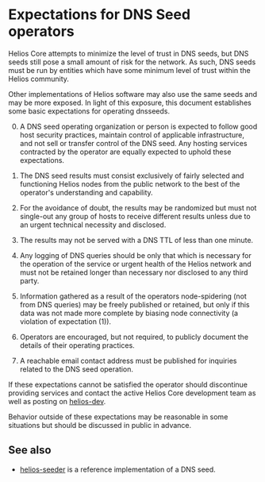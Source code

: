 Expectations for DNS Seed operators
====================================

Helios Core attempts to minimize the level of trust in DNS seeds,
but DNS seeds still pose a small amount of risk for the network.
As such, DNS seeds must be run by entities which have some minimum
level of trust within the Helios community.

Other implementations of Helios software may also use the same
seeds and may be more exposed. In light of this exposure, this
document establishes some basic expectations for operating dnsseeds.

0. A DNS seed operating organization or person is expected to follow good
host security practices, maintain control of applicable infrastructure,
and not sell or transfer control of the DNS seed. Any hosting services
contracted by the operator are equally expected to uphold these expectations.

1. The DNS seed results must consist exclusively of fairly selected and
functioning Helios nodes from the public network to the best of the
operator's understanding and capability.

2. For the avoidance of doubt, the results may be randomized but must not
single-out any group of hosts to receive different results unless due to an
urgent technical necessity and disclosed.

3. The results may not be served with a DNS TTL of less than one minute.

4. Any logging of DNS queries should be only that which is necessary
for the operation of the service or urgent health of the Helios
network and must not be retained longer than necessary nor disclosed
to any third party.

5. Information gathered as a result of the operators node-spidering
(not from DNS queries) may be freely published or retained, but only
if this data was not made more complete by biasing node connectivity
(a violation of expectation (1)).

6. Operators are encouraged, but not required, to publicly document the
details of their operating practices.

7. A reachable email contact address must be published for inquiries
related to the DNS seed operation.

If these expectations cannot be satisfied the operator should
discontinue providing services and contact the active Helios
Core development team as well as posting on
[helios-dev](https://lists.linuxfoundation.org/mailman/listinfo/helios-dev).

Behavior outside of these expectations may be reasonable in some
situations but should be discussed in public in advance.

See also
----------
- [helios-seeder](https://github.com/sipa/helios-seeder) is a reference implementation of a DNS seed.

